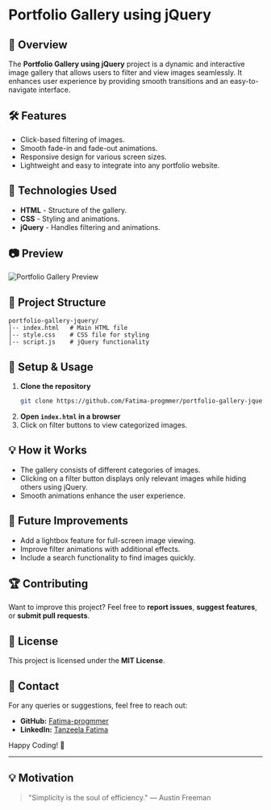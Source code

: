# Portfolio Gallery using jQuery

## 📌 Overview

The **Portfolio Gallery using jQuery** project is a dynamic and interactive image gallery that allows users to filter and view images seamlessly. It enhances user experience by providing smooth transitions and an easy-to-navigate interface.

## 🛠 Features

- Click-based filtering of images.
- Smooth fade-in and fade-out animations.
- Responsive design for various screen sizes.
- Lightweight and easy to integrate into any portfolio website.

## 🚀 Technologies Used

- **HTML** - Structure of the gallery.
- **CSS** - Styling and animations.
- **jQuery** - Handles filtering and animations.

## 📷 Preview

![Portfolio Gallery Preview](URL_TO_YOUR_PROJECT_IMAGE)

## 📂 Project Structure

```
portfolio-gallery-jquery/
│-- index.html   # Main HTML file
│-- style.css    # CSS file for styling
│-- script.js    # jQuery functionality
```

## 🔧 Setup & Usage

1. **Clone the repository**
   ```sh
   git clone https://github.com/Fatima-progmmer/portfolio-gallery-jquery.git
   ```
2. **Open `index.html` in a browser**
3. Click on filter buttons to view categorized images.

## 💡 How it Works

- The gallery consists of different categories of images.
- Clicking on a filter button displays only relevant images while hiding others using jQuery.
- Smooth animations enhance the user experience.

## 📌 Future Improvements

- Add a lightbox feature for full-screen image viewing.
- Improve filter animations with additional effects.
- Include a search functionality to find images quickly.

## 🏆 Contributing

Want to improve this project? Feel free to **report issues**, **suggest features**, or **submit pull requests**.

## 📜 License

This project is licensed under the **MIT License**.

## 📩 Contact

For any queries or suggestions, feel free to reach out:

- **GitHub:** [Fatima-progmmer](https://github.com/Fatima-progmmer)
- **LinkedIn:** [Tanzeela Fatima](https://www.linkedin.com/in/tanzeela-fatima-47861b2b7/)

Happy Coding! 🚀

---

## 💡 Motivation

> "Simplicity is the soul of efficiency." — Austin Freeman


